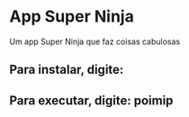# App Super Ninja
Um app Super Ninja que faz coisas cabulosas

## Para instalar, digite: 

## Para executar, digite: poimip
